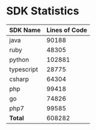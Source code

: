 # SDK Statistics

| SDK Name | Lines of Code |
| -------- | ------------- |
| java | 90188 |
| ruby | 48305 |
| python | 102881 |
| typescript | 28775 |
| csharp | 64304 |
| php | 99418 |
| go | 74826 |
| php7 | 99585 |
| **Total** | 608282 |
